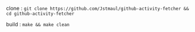 clone : 
```git clone https://github.com/Jstmaul/github-activity-fetcher && cd github-activity-fetcher``` 

build : 
```make && make clean``` 
